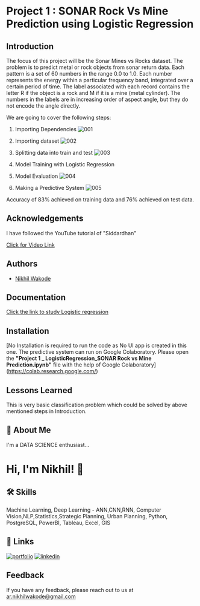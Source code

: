 # Project 1 : SONAR Rock Vs Mine Prediction using Logistic Regression

## Introduction 

The focus of this project will be the Sonar Mines vs Rocks dataset. The problem is to predict metal or rock objects from sonar return data. Each pattern is a set of 60 numbers in the range 0.0 to 1.0. Each number represents the energy within a particular frequency band, integrated over a certain period of time. The label associated with each record contains the letter R if the object is a rock and M if it is a mine (metal cylinder). The numbers in the labels are in increasing order of aspect angle, but they do not encode the angle directly.

We are going to cover the following steps:

1. Importing Dependencies
![001](https://user-images.githubusercontent.com/114944969/229302115-a7e1dab1-14ed-4395-9e20-fa208aa5a39d.jpg)

2. Importing dataset
![002](https://user-images.githubusercontent.com/114944969/229302218-d37652d9-1c86-4be4-96e7-95729ad6edeb.jpg)

3. Splitting data into train and test
![003](https://user-images.githubusercontent.com/114944969/229302275-b596b52a-4ee5-4beb-9248-75c2bd9d520b.jpg)

4. Model Training with Logistic Regression
5. Model Evaluation 
![004](https://user-images.githubusercontent.com/114944969/229302355-da6f07be-af77-41f8-8628-90e8adb3632f.jpg)

6. Making a Predictive System
![005](https://user-images.githubusercontent.com/114944969/229302399-70f2c75f-b75f-4f1d-b5ff-02f12d024590.jpg)

Accuracy of 83% achieved on training data and 76% achieved on test data.

## Acknowledgements

I have followed the YouTube tutorial of "Siddardhan"

[Click for Video Link](https://www.youtube.com/watch?v=fiz1ORTBGpY&list=PLfFghEzKVmjvuSA67LszN1dZ-Dd_pkus6)

## Authors

- [Nikhil Wakode](https://github.com/Nikhil2893)

## Documentation

[Click the link to study Logistic regression](https://www.datacamp.com/tutorial/understanding-logistic-regression-python)


## Installation

[No Installation is required to run the code as No UI app is created in this one. The predictive system can run on Google Colaboratory.
Please open the **"Project 1 _ LogisticRegression_SONAR Rock vs Mine Prediction.ipynb"** file with the help of Google Colaboratory]
(https://colab.research.google.com/)
    
## Lessons Learned

This is very basic classification problem which could be solved by above mentioned steps in Introduction.

## 🚀 About Me
I'm a DATA SCIENCE enthusiast...

# Hi, I'm Nikhil! 👋

## 🛠 Skills
Machine Learning, Deep Learning - ANN,CNN,RNN, Computer Vision,NLP,Statistics,Strategic Planning, Urban Planning, Python, PostgreSQL, PowerBI, Tableau, Excel, GIS

## 🔗 Links
[![portfolio](https://img.shields.io/badge/my_portfolio-000?style=for-the-badge&logo=ko-fi&logoColor=white)](https://nikhil2893.github.io/Portfoilio_Nikhil/)
[![linkedin](https://img.shields.io/badge/linkedin-0A66C2?style=for-the-badge&logo=linkedin&logoColor=white)](https://www.linkedin.com/in/nikhil-wakode/)

## Feedback

If you have any feedback, please reach out to us at 
ar.nikhilwakode@gmail.com

